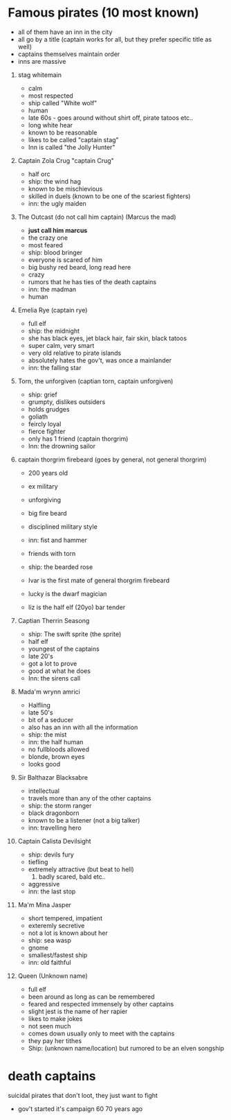 # Famous pirates (10 most known)
* all of them have an inn in the city
* all go by a title (captain works for all, but they prefer specific title as well)
* captains themselves maintain order
* inns are massive

1. stag whitemain
    * calm
    * most respected
    * ship called "White wolf"
    * human
    * late 60s - goes around without shirt off, pirate tatoos etc.. 
    * long white hear
    * known to be reasonable
    * likes to be called "captain stag"
    * Inn is called "the Jolly Hunter"
1. Captain Zola Crug "captain Crug"
    * half orc
    * ship: the wind hag
    * known to be mischievious
    * skilled in duels (known to be one of the scariest fighters)
    * inn: the ugly maiden
1. The Outcast (do not call him captain) (Marcus the mad)
    * **just call him marcus**
    * the crazy one
    * most feared
    * ship: blood bringer
    * everyone is scared of him
    * big bushy red beard, long read here
    * crazy
    * rumors that he has ties of the death captains
    * inn: the madman
    * human
1. Emelia Rye (captain rye)
    * full elf
    * ship: the midnight
    * she has black eyes, jet black hair, fair skin, black tatoos
    * super calm, very smart
    * very old relative to pirate islands
    * absolutely hates the gov't, was once a mainlander
    * inn: the falling star
1. Torn, the unforgiven (captian torn, captain unforgiven)
    * ship: grief
    * grumpty, dislikes outsiders
    * holds grudges
    * goliath
    * feircly loyal
    * fierce fighter
    * only has 1 friend (captain thorgrim)
    * Inn: the drowning sailor
1. captain thorgrim firebeard (goes by general, not general thorgrim)
    * 200 years old
    * ex military
    * unforgiving
    * big fire beard
    * disciplined military style
    * inn: fist and hammer
    * friends with torn
    * ship: the bearded rose

    * Ivar is the first mate of general thorgrim firebeard
    * lucky is the dwarf magician
    * liz is the half elf (20yo) bar tender

1. Captian Therrin Seasong
    * ship: The swift sprite (the sprite)
    * half elf
    * youngest of the captains
    * late 20's
    * got a lot to prove
    * good at what he does
    * Inn: the sirens call
1. Mada'm wrynn amrici
    * Halfling
    * late 50's
    * bit of a seducer
    * also has an inn with all the information
    * ship: the mist
    * inn: the half human
    * no fullbloods allowed
    * blonde, brown eyes
    * looks good
1. Sir Balthazar Blacksabre
    * intellectual
    * travels more than any of the other captains
    * ship: the storm ranger
    * black dragonborn
    * known to be a listener (not a big talker)
    * inn: travelling hero
1. Captain Calista Devilsight
    * ship: devils fury
    * tiefling
    * extremely attractive (but beat to hell)
        1. badly scared, bald etc..
    * aggressive
    * inn: the last stop
1. Ma'm Mina Jasper
    * short tempered, impatient
    * exteremly secretive
    * not a lot is known about her
    * ship: sea wasp
    * gnome
    * smallest/fastest ship
    * inn: old faithful
1. Queen (Unknown name)
    * full elf
    * been around as long as can be remembered
    * feared and respected immensely by other captains
    * slight jest is the name of her rapier
    * likes to make jokes
    * not seen much
    * comes down usually only to meet with the captains
    * they pay her tithes
    * Ship: (unknown name/location) but rumored to be an elven songship

# death captains
suicidal pirates that don't loot, they just want to fight

* gov't started it's campaign 60 70 years ago